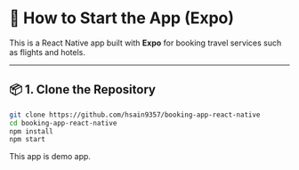 
# 🚀 How to Start the App (Expo)



This is a React Native app built with **Expo** for booking travel services such as flights and hotels.

---

## 📦 1. Clone the Repository

```bash
git clone https://github.com/hsain9357/booking-app-react-native
cd booking-app-react-native
npm install
npm start
```
This app is demo app.
